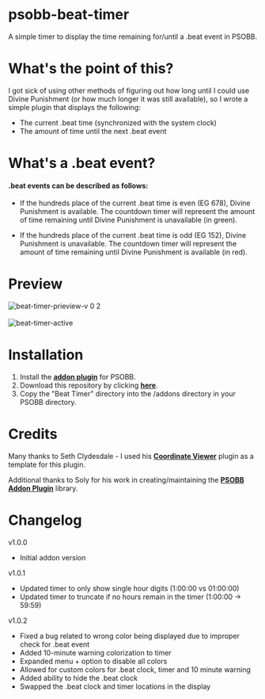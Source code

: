 # psobb-beat-timer
A simple timer to display the time remaining for/until a .beat event in PSOBB.

# What's the point of this?
I got sick of using other methods of figuring out how long until I could use Divine Punishment (or how much longer it was still available), so I wrote a simple plugin that displays the following:
- The current .beat time (synchronized with the system clock)
- The amount of time until the next .beat event

# What's a .beat event?
#### .beat events can be described as follows:

- If the hundreds place of the current .beat time is even (EG 678), Divine Punishment is available. The countdown timer will represent the amount of time remaining until Divine Punishment is unavailable (in green).

- If the hundreds place of the current .beat time is odd (EG 152), Divine Punishment is unavailable. The countdown timer will represent the amount of time remaining until Divine Punishment is available (in red).

# Preview
![beat-timer-prieview-v 0 2](https://github.com/user-attachments/assets/7ede7a32-1fbb-4d9c-bfa6-eb9a5f9df9e6)
<br>
<br>
![beat-timer-active](https://github.com/user-attachments/assets/c86b80b0-6543-48ef-a219-38e4334e301d)


# Installation
1. Install the [**addon plugin**](https://github.com/HybridEidolon/psobbaddonplugin) for PSOBB.
2. Download this repository by clicking [**here**](https://github.com/nnasteff1/psobb-beat-timer/archive/main.zip).
3. Copy the "Beat Timer" directory into the /addons directory in your PSOBB directory.


# Credits

Many thanks to Seth Clydesdale - I used his [**Coordinate Viewer**](https://github.com/SethClydesdale/psobb-coordinate-viewer/) plugin as a template for this plugin.

Additional thanks to Soly for his work in creating/maintaining the 
[**PSOBB Addon Plugin**](https://github.com/HybridEidolon/psobbaddonplugin) library.

# Changelog

v1.0.0 
- Initial addon version

v1.0.1 
- Updated timer to only show single hour digits (1:00:00 vs 01:00:00)
- Updated timer to truncate if no hours remain in the timer (1:00:00 -> 59:59)

v1.0.2
- Fixed a bug related to wrong color being displayed due to improper check for .beat event
- Added 10-minute warning colorization to timer
- Expanded menu + option to disable all colors
- Allowed for custom colors for .beat clock, timer and 10 minute warning
- Added ability to hide the .beat clock
- Swapped the .beat clock and timer locations in the display
